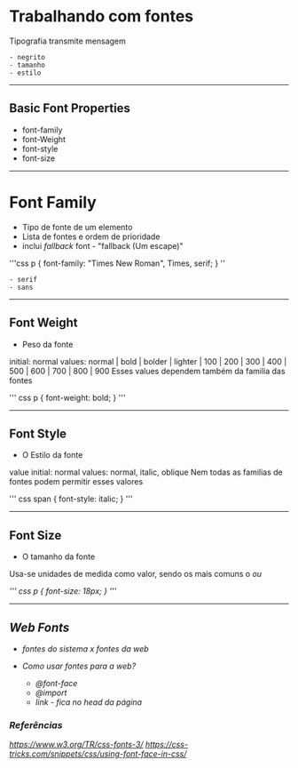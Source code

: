 # Trabalhando com fontes

Tipografia transmite mensagem

    - negrito
    - tamanho
    - estilo

-----------------------------------------------------------------------------------

## Basic Font Properties

* font-family
* font-Weight
* font-style
* font-size

-----------------------------------------------------------------------------------

# Font Family

* Tipo de fonte de um elemento
* Lista de fontes e ordem de prioridade
* inclui *fallback* font - "fallback (Um escape)"

'''css
p {
    font-family: "Times New Roman", Times, serif;
}
''

    - serif
    - sans

-----------------------------------------------------------------------------------

## Font Weight

* Peso da fonte

initial: normal
values: normal | bold | bolder | lighter | 100 | 200 | 300 | 400 | 500 | 600 | 700 | 800 | 900
Esses values dependem também da familia das fontes

''' css
p {
    font-weight: bold;
}
'''

-----------------------------------------------------------------------------------

## Font Style

* O Estilo da fonte

value initial: normal
values: normal, italic, oblique
Nem todas as familias de fontes podem permitir esses valores

''' css
span {
    font-style: italic;
}
'''

-----------------------------------------------------------------------------------

## Font Size

* O tamanho da fonte

Usa-se unidades de medida como valor, sendo os mais comuns o <em> ou <px>

''' css
p {
    font-size: 18px;
}
'''

-----------------------------------------------------------------------------------

## Web Fonts

- fontes do sistema x fontes da web
- Como usar fontes para a web?

    * @font-face
    * @import
    * link - fica no head da página

### Referências

https://www.w3.org/TR/css-fonts-3/
https://css-tricks.com/snippets/css/using-font-face-in-css/
